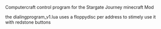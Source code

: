 Computercraft control program for the Stargate Journey minecraft Mod

the dialingprogram_v1.lua uses a floppydisc per address to stimely use it with redstone buttons
